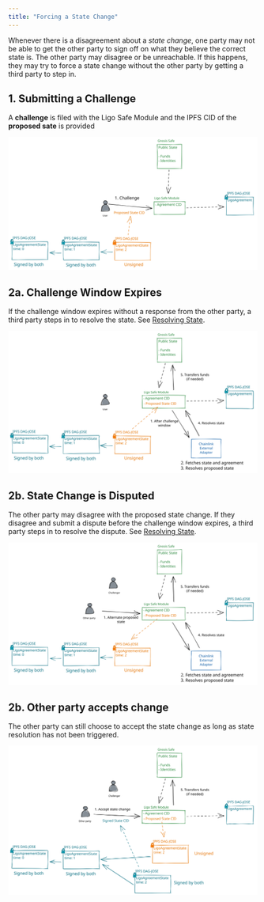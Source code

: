 ```yaml
---
title: "Forcing a State Change"
---
```


Whenever there is a disagreement about a _state change_, one party may not be able to get the other party to sign off on what they believe the correct state is. The other party may disagree or be unreachable. If this happens, they may try to force a state change without the other party by getting a third party to step in.

## 1. Submitting a Challenge

A **challenge** is filed with the Ligo Safe Module and the IPFS CID of the **proposed sate** is provided

![Force a State Change.excalidraw](../../drawings/Force%20a%20State%20Change.excalidraw.svg)

## 2a. Challenge Window Expires

If the challenge window expires without a response from the other party, a third party steps in to resolve the state. See [Resolving State](./Resolving%20State.md).

![Forcing a State Change 2.excalidraw](../../drawings/Forcing%20a%20State%20Change%202.excalidraw.svg)

## 2b. State Change is Disputed

The other party may disagree with the proposed state change. If they disagree and submit a dispute before the challenge window expires, a third party steps in to resolve the dispute. See [Resolving State](./Resolving%20State.md).

![Forcing a State Change 3.excalidraw](../../drawings/Forcing%20a%20State%20Change%203.excalidraw.svg)

## 2b. Other party accepts change

The other party can still choose to accept the state change as long as state resolution has not been triggered.

![Forcing a State Change 4.excalidraw](../../drawings/Forcing%20a%20State%20Change%204.excalidraw.svg)
